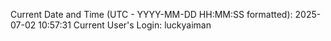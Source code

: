 Current Date and Time (UTC - YYYY-MM-DD HH:MM:SS formatted): 2025-07-02 10:57:31
Current User's Login: luckyaiman
